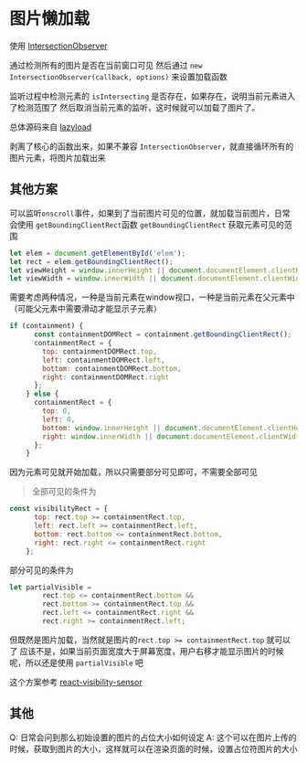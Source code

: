 # 图片懒加载

使用 [IntersectionObserver](https://developer.mozilla.org/zh-CN/docs/Web/API/Intersection_Observer_API)

通过检测所有的图片是否在当前窗口可见
然后通过 `new IntersectionObserver(callback, options)` 来设置加载函数

监听过程中检测元素的 `isIntersecting` 是否存在，如果存在，说明当前元素进入了检测范围了
然后取消当前元素的监听，这时候就可以加载了图片了。

总体源码来自 [lazyload](https://github.com/tuupola/lazyload)

剥离了核心的函数出来，如果不兼容 `IntersectionObserver`，就直接循环所有的图片元素，将图片加载出来

## 其他方案
可以监听`onscroll`事件，如果到了当前图片可见的位置，就加载当前图片，日常会使用 `getBoundingClientRect`函数
`getBoundingClientRect` 获取元素可见的范围
```js
let elem = document.getElementById('elem');
let rect = elem.getBoundingClientRect();
let viewHeight = window.innerHeight || document.documentElement.clientHeight;
let viewWidth = window.innerWidth || document.documentElement.clientWidth;
```
需要考虑两种情况，一种是当前元素在window视口，一种是当前元素在父元素中（可能父元素中需要滑动才能显示子元素）
```js
if (containment) {
      const containmentDOMRect = containment.getBoundingClientRect();
      containmentRect = {
        top: containmentDOMRect.top,
        left: containmentDOMRect.left,
        bottom: containmentDOMRect.bottom,
        right: containmentDOMRect.right
      };
    } else {
      containmentRect = {
        top: 0,
        left: 0,
        bottom: window.innerHeight || document.documentElement.clientHeight,
        right: window.innerWidth || document.documentElement.clientWidth
      };
    }
```
因为元素可见就开始加载，所以只需要部分可见即可，不需要全部可见
> 全部可见的条件为
```js
const visibilityRect = {
      top: rect.top >= containmentRect.top,
      left: rect.left >= containmentRect.left,
      bottom: rect.bottom <= containmentRect.bottom,
      right: rect.right <= containmentRect.right
    };
```
部分可见的条件为
```js
let partialVisible =
        rect.top <= containmentRect.bottom &&
        rect.bottom >= containmentRect.top &&
        rect.left <= containmentRect.right &&
        rect.right >= containmentRect.left;
```
但既然是图片加载，当然就是图片的`rect.top >= containmentRect.top` 就可以了
应该不是，如果当前页面宽度大于屏幕宽度，用户右移才能显示图片的时候呢，所以还是使用 `partialVisible` 吧

这个方案参考 [react-visibility-sensor](https://github.com/joshwnj/react-visibility-sensor)

## 其他
Q: 日常会问到那么初始设置的图片的占位大小如何设定
A: 这个可以在图片上传的时候，获取到图片的大小，这样就可以在渲染页面的时候，设置占位符图片的大小